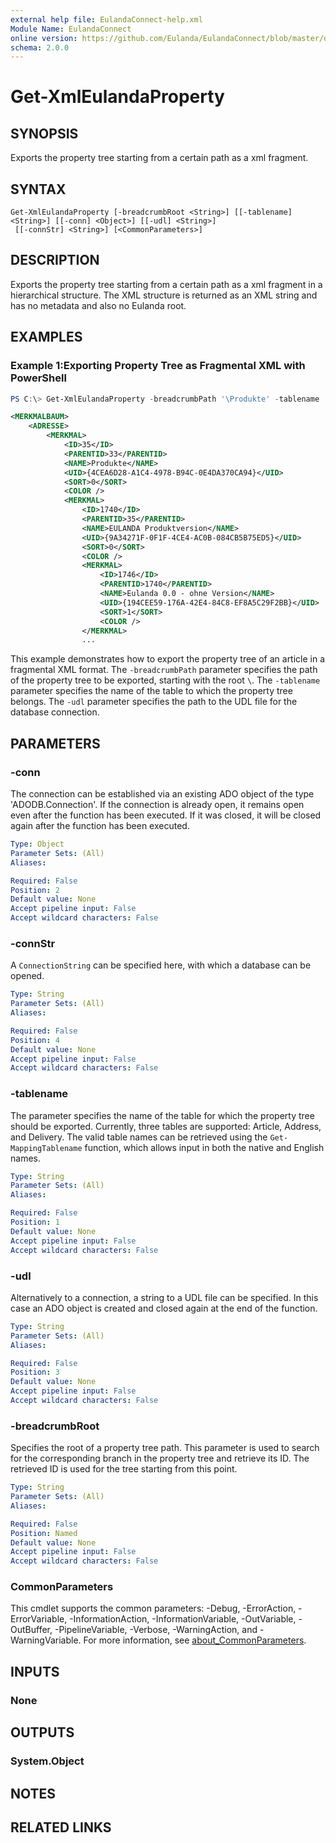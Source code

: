 ```yaml
---
external help file: EulandaConnect-help.xml
Module Name: EulandaConnect
online version: https://github.com/Eulanda/EulandaConnect/blob/master/docs/Get-XmlEulandaProperty.md
schema: 2.0.0
---
```


# Get-XmlEulandaProperty

## SYNOPSIS
Exports the property tree starting from a certain path as a xml fragment.

## SYNTAX

```
Get-XmlEulandaProperty [-breadcrumbRoot <String>] [[-tablename] <String>] [[-conn] <Object>] [[-udl] <String>]
 [[-connStr] <String>] [<CommonParameters>]
```

## DESCRIPTION
Exports the property tree starting from a certain path as a xml fragment in a hierarchical structure. The XML structure is returned as an XML string and has no metadata and also no Eulanda root.

## EXAMPLES

### Example 1:Exporting Property Tree as Fragmental XML with PowerShell
```powershell
PS C:\> Get-XmlEulandaProperty -breadcrumbPath '\Produkte' -tablename 'Address' -udl 'C:\temp\Eulanda_1 JohnDoe.udl'
```

```xml
<MERKMALBAUM>
    <ADRESSE>
        <MERKMAL>
            <ID>35</ID>
            <PARENTID>33</PARENTID>
            <NAME>Produkte</NAME>
            <UID>{4CEA6D28-A1C4-4978-B94C-0E4DA370CA94}</UID>
            <SORT>0</SORT>
            <COLOR />
            <MERKMAL>
                <ID>1740</ID>
                <PARENTID>35</PARENTID>
                <NAME>EULANDA Produktversion</NAME>
                <UID>{9A34271F-0F1F-4CE4-AC0B-084CB5B75ED5}</UID>
                <SORT>0</SORT>
                <COLOR />
                <MERKMAL>
                    <ID>1746</ID>
                    <PARENTID>1740</PARENTID>
                    <NAME>Eulanda 0.0 - ohne Version</NAME>
                    <UID>{194CEE59-176A-42E4-84C8-EF8A5C29F2BB}</UID>
                    <SORT>1</SORT>
                    <COLOR />
                </MERKMAL>
                ...
```

This example demonstrates how to export the property tree of an article in a fragmental XML format. The `-breadcrumbPath` parameter specifies the path of the property tree to be exported, starting with the root `\`. The `-tablename` parameter specifies the name of the table to which the property tree belongs. The `-udl` parameter specifies the path to the UDL file for the database connection.

## PARAMETERS

### -conn
The connection can be established via an existing ADO object of the type 'ADODB.Connection'. If the connection is already open, it remains open even after the function has been executed. If it was closed, it will be closed again after the function has been executed.

```yaml
Type: Object
Parameter Sets: (All)
Aliases:

Required: False
Position: 2
Default value: None
Accept pipeline input: False
Accept wildcard characters: False
```

### -connStr
A `ConnectionString` can be specified here, with which a database can be opened.

```yaml
Type: String
Parameter Sets: (All)
Aliases:

Required: False
Position: 4
Default value: None
Accept pipeline input: False
Accept wildcard characters: False
```

### -tablename
The parameter specifies the name of the table for which the property tree should be exported. Currently, three tables are supported: Article, Address, and Delivery. The valid table names can be retrieved using the `Get-MappingTablename` function, which allows input in both the native and English names.

```yaml
Type: String
Parameter Sets: (All)
Aliases:

Required: False
Position: 1
Default value: None
Accept pipeline input: False
Accept wildcard characters: False
```

### -udl
Alternatively to a connection, a string to a UDL file can be specified. In this case an ADO object is created and closed again at the end of the function.

```yaml
Type: String
Parameter Sets: (All)
Aliases:

Required: False
Position: 3
Default value: None
Accept pipeline input: False
Accept wildcard characters: False
```

### -breadcrumbRoot
Specifies the root of a property tree path. This parameter is used to search for the corresponding branch in the property tree and retrieve its ID. The retrieved ID is used for the tree starting from this point.

```yaml
Type: String
Parameter Sets: (All)
Aliases:

Required: False
Position: Named
Default value: None
Accept pipeline input: False
Accept wildcard characters: False
```

### CommonParameters
This cmdlet supports the common parameters: -Debug, -ErrorAction, -ErrorVariable, -InformationAction, -InformationVariable, -OutVariable, -OutBuffer, -PipelineVariable, -Verbose, -WarningAction, and -WarningVariable. For more information, see [about_CommonParameters](http://go.microsoft.com/fwlink/?LinkID=113216).

## INPUTS

### None

## OUTPUTS

### System.Object
## NOTES

## RELATED LINKS
